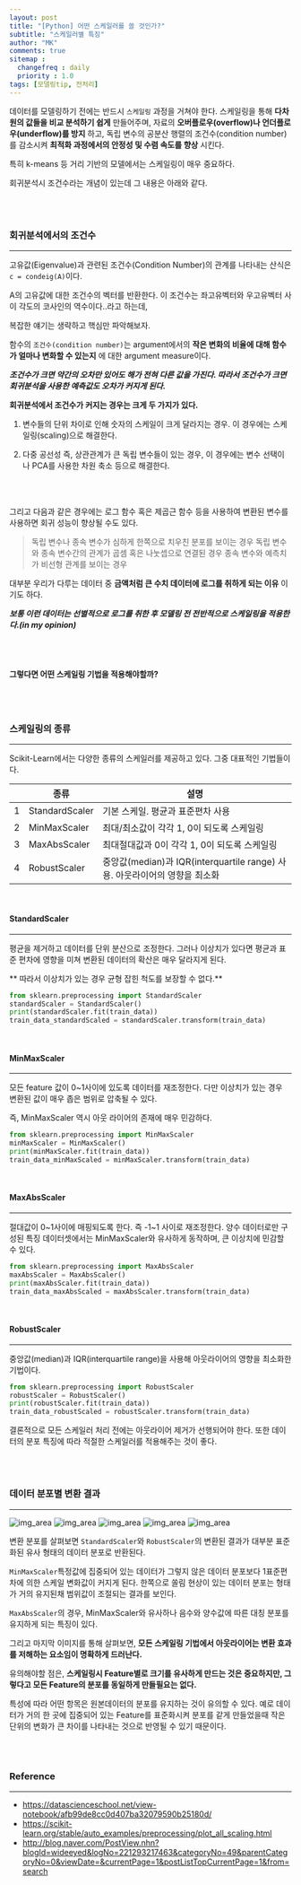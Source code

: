 ```yaml
---
layout: post
title: "[Python] 어떤 스케일러를 쓸 것인가?"
subtitle: "스케일러별 특징"
author: "MK"
comments: true
sitemap :
  changefreq : daily
  priority : 1.0
tags: [모델링tip, 전처리]
---
```




데이터를 모델링하기 전에는 반드시 `스케일링` 과정을 거쳐야 한다. 스케일링을 통해 **다차원의 값들을 비교 분석하기 쉽게** 만들어주며, 자료의 **오버플로우(overflow)나 언더플로우(underflow)를 방지** 하고, 독립 변수의 공분산 행렬의 조건수(condition number)를 감소시켜 **최적화 과정에서의 안정성 및 수렴 속도를 향상** 시킨다.

특히 k-means 등 거리 기반의 모델에서는 스케일링이 매우 중요하다.

회귀분석시 조건수라는 개념이 있는데 그 내용은 아래와 같다.

<br><br>

### 회귀분석에서의 조건수
---


고유값(Eigenvalue)과 관련된 조건수(Condition Number)의 관계를 나타내는 산식은 `c = condeig(A)`이다.

A의 고유값에 대한 조건수의 벡터를 반환한다. 이 조건수는 좌고유벡터와 우고유벡터 사이 각도의 코사인의 역수이다..라고 하는데,

복잡한 얘기는 생략하고 핵심만 파악해보자.

함수의  `조건수(condition number)`는 argument에서의  **작은 변화의 비율에 대해 함수가 얼마나 변화할 수 있는지** 에 대한 argument measure이다.

**_조건수가 크면 약간의 오차만 있어도 해가 전혀 다른 값을 가진다. 따라서 조건수가 크면 회귀분석을 사용한 예측값도 오차가 커지게 된다._**

**회귀분석에서 조건수가 커지는 경우는 크게 두 가지가 있다.**

1) 변수들의 단위 차이로 인해 숫자의 스케일이 크게 달라지는 경우. 이 경우에는 스케일링(scaling)으로 해결한다.

2) 다중 공선성 즉, 상관관계가 큰 독립 변수들이 있는 경우, 이 경우에는 변수 선택이나 PCA를 사용한 차원 축소 등으로 해결한다.

<br><br>

그리고 다음과 같은 경우에는 로그 함수 혹은 제곱근 함수 등을 사용하여 변환된 변수를 사용하면 회귀 성능이 향상될 수도 있다.

> 독립 변수나 종속 변수가 심하게 한쪽으로 치우친 분포를 보이는 경우
> 독립 변수와 종속 변수간의 관계가 곱셈 혹은 나눗셉으로 연결된 경우
> 종속 변수와 예측치가 비선형 관계를 보이는 경우

대부분 우리가 다루는 데이터 중 **금액처럼 큰 수치 데이터에 로그를 취하게 되는 이유** 이기도 하다.

**_보통 이런 데이터는 선별적으로 로그를 취한 후 모델링 전 전반적으로 스케일링을 적용한다.(in my opinion)_**

<br><br>

#### 그렇다면 어떤 스케일링 기법을 적용해야할까?

<br><br>

### 스케일링의 종류
---
Scikit-Learn에서는 다양한 종류의 스케일러를 제공하고 있다. 그중 대표적인 기법들이다.

|   | 종류            | 설명                                                                       |
|---|-----------------|----------------------------------------------------------------------------|
| 1 | StandardScaler  | 기본 스케일. 평균과 표준편차 사용                                          |
| 2 | MinMaxScaler    | 최대/최소값이 각각 1, 0이 되도록 스케일링                                  |
| 3 | MaxAbsScaler    | 최대절대값과 0이 각각 1, 0이 되도록 스케일링                               |
| 4 | RobustScaler    | 중앙값(median)과 IQR(interquartile range) 사용. 아웃라이어의 영향을 최소화 |

<br>

#### StandardScaler
---
평균을 제거하고 데이터를 단위 분산으로 조정한다. 그러나 이상치가 있다면 평균과 표준 편차에 영향을 미쳐 변환된 데이터의 확산은 매우 달라지게 된다.

** 따라서 이상치가 있는 경우 균형 잡힌 척도를 보장할 수 없다.**

```python
from sklearn.preprocessing import StandardScaler
standardScaler = StandardScaler()
print(standardScaler.fit(train_data))
train_data_standardScaled = standardScaler.transform(train_data)
```

<br>

#### MinMaxScaler
---
모든 feature 값이 0~1사이에 있도록 데이터를 재조정한다. 다만 이상치가 있는 경우 변환된 값이 매우 좁은 범위로 압축될 수 있다.

즉, MinMaxScaler 역시 아웃 라이어의 존재에 매우 민감하다.

```python
from sklearn.preprocessing import MinMaxScaler
minMaxScaler = MinMaxScaler()
print(minMaxScaler.fit(train_data))
train_data_minMaxScaled = minMaxScaler.transform(train_data)
```

<br>

#### MaxAbsScaler
---
절대값이 0~1사이에 매핑되도록 한다. 즉 -1~1 사이로 재조정한다. 양수 데이터로만 구성된 특징 데이터셋에서는 MinMaxScaler와 유사하게 동작하며, 큰 이상치에 민감할 수 있다.

```python
from sklearn.preprocessing import MaxAbsScaler
maxAbsScaler = MaxAbsScaler()
print(maxAbsScaler.fit(train_data))
train_data_maxAbsScaled = maxAbsScaler.transform(train_data)
```
<br>

#### RobustScaler
---
중앙값(median)과 IQR(interquartile range)을 사용해 아웃라이어의 영향을 최소화한 기법이다.
```python
from sklearn.preprocessing import RobustScaler
robustScaler = RobustScaler()
print(robustScaler.fit(train_data))
train_data_robustScaled = robustScaler.transform(train_data)
```

결론적으로 모든 스케일러 처리 전에는 아웃라이어 제거가 선행되어야 한다.
또한 데이터의 분포 특징에 따라 적절한 스케일러를 적용해주는 것이 좋다.

<br><br>

### 데이터 분포별 변환 결과
---
![img_area](/img/posting/2019-01-10-001-ex1.PNG)
![img_area](/img/posting/2019-01-10-001-ex2.PNG)
![img_area](/img/posting/2019-01-10-001-ex3.PNG)
![img_area](/img/posting/2019-01-10-001-ex4.PNG)
![img_area](/img/posting/2019-01-10-001-ex5.PNG)

변환 분포를 살펴보면 `StandardScaler`와 `RobustScaler`의 변환된 결과가 대부분 표준화된 유사 형태의 데이터 분포로 반환된다.

`MinMaxScaler`특정값에 집중되어 있는 데이터가 그렇지 않은 데이터 분포보다 1표준편차에 의한 스케일 변화값이 커지게 된다. 한쪽으로 쏠림 현상이 있는 데이터 분포는 형태가 거의 유지된채 범위값이 조절되는 결과를 보인다.

`MaxAbsScaler`의 경우, MinMaxScaler와 유사하나 음수와 양수값에 따른 대칭 분포를 유지하게 되는 특징이 있다.

그리고 마지막 이미지를 통해 살펴보면, **모든 스케일링 기법에서 아웃라이어는 변환 효과를 저해하는 요소임이 명확하게 드러난다.**

유의해야할 점은, **스케일링시 Feature별로 크기를 유사하게 만드는 것은 중요하지만, 그렇다고 모든 Feature의 분포를 동일하게 만들필요는 없다.**

특성에 따라 어떤 항목은 원본데이터의 분포를 유지하는 것이 유의할 수 있다. 예로 데이터가 거의 한 곳에 집중되어 있는 Feature를 표준화시켜 분포를 같게 만들었을때 작은 단위의 변화가 큰 차이를 나타내는 것으로 반영될 수 있기 때문이다.

<br><br>

### **Reference**
---
- https://datascienceschool.net/view-notebook/afb99de8cc0d407ba32079590b25180d/
- https://scikit-learn.org/stable/auto_examples/preprocessing/plot_all_scaling.html
- http://blog.naver.com/PostView.nhn?blogId=wideeyed&logNo=221293217463&categoryNo=49&parentCategoryNo=0&viewDate=&currentPage=1&postListTopCurrentPage=1&from=search

<br>
